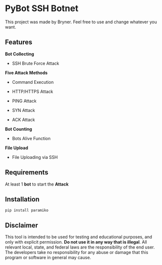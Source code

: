 # PyBot SSH Botnet

This project was made by Bryner. Feel free to use and change whatever you want.

## Features

**Bot Collecting**

* SSH Brute Force Attack

**Five Attack Methods**

* Command Execution

* HTTP/HTTPS Attack

* PING Attack

* SYN Attack

* ACK Attack

**Bot Counting**

* Bots Alive Function

**File Upload**

* File Uploading via SSH

## Requirements

At least 1 **bot** to start the **Attack**

## Installation


```
pip install paramiko
```

## Disclaimer

This tool is intended to be used for testing and educational purposes, and only with explicit permission. **Do not use it in any way that is illegal**. All relevant local, state, and federal laws are the responsibility of the end user. The developers take no responsibility for any abuse or damage that this program or software in general may cause.
